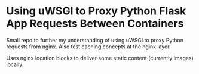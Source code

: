# Using uWSGI to Proxy Python Flask App Requests Between Containers

Small repo to further my understanding of using uWSGI to proxy Python requests from nginx. Also test caching concepts at the nginx layer.

Uses nginx location blocks to deliver some static content (currently images) locally.

